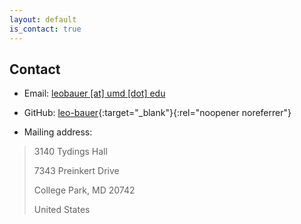 ```yaml
---
layout: default
is_contact: true
---
```


## Contact

* Email: [leobauer [at] umd [dot] edu](mailto:leobauer@umd.edu)

* GitHub: [leo-bauer](https://github.com/leo-bauer){:target="_blank"}{:rel="noopener noreferrer"}

* Mailing address:

> 3140 Tydings Hall
> 
> 7343 Preinkert Drive
> 
> College Park, MD 20742
> 
> United States
